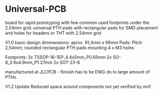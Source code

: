 # Universal-PCB
board for rapid prototyping with few common used footprints under the 2.54mm grid. universal PTH pads with rectangular pads for SMD placement and holes for headers or THT with 2.54mm grid

  V1.0 basic design
  dimmensions: aprox. 91,4mm x 66mm
  Pads: Pitch 2,54mm; rounded rectangular PTH pads
  mounting 4 x M3 holes
  
  Footprints:
  2x TSSOP-16-1EP_4.4x5mm_P0.65mm
  2x SO-8_3.9x4.9mm_P1.27mm
  2x SOT-23-6
  
  manufactured at JLCPCB - finnish has to be ENIG do to large amount of PTHs.
  
  V1.2 Update
  Reduced space around components not yet verified by mnf
